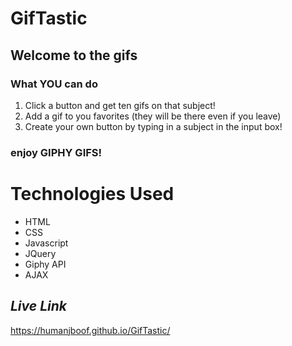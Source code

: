 # GifTastic

## Welcome to the gifs

### What YOU can do

1. Click a button and get ten gifs on that subject!
2. Add a gif to you favorites (they will be there even if you leave)
3. Create your own button by typing in a subject in the input box!

### enjoy GIPHY GIFS!

# Technologies Used

- HTML
- CSS
- Javascript
- JQuery
- Giphy API
- AJAX

## *Live Link*
https://humanjboof.github.io/GifTastic/
